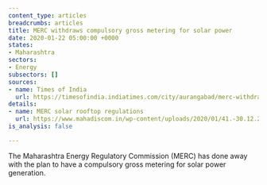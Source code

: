 ```yaml
---
content_type: articles
breadcrumbs: articles
title: MERC withdraws compulsory gross metering for solar power
date: 2020-01-22 05:00:00 +0000
states:
- Maharashtra
sectors:
- Energy
subsectors: []
sources:
- name: Times of India
  url: https://timesofindia.indiatimes.com/city/aurangabad/merc-withdraws-compulsory-gross-metering-for-solar-power/articleshowprint/73257641.cms
details:
- name: MERC solar rooftop regulations
  url: https://www.mahadiscom.in/wp-content/uploads/2020/01/41.-30.12.2019-Grid-Interactive-RRE-Regulations2019-English.pdf
is_analysis: false

---
```

The Maharashtra Energy Regulatory Commission (MERC) has done away with the plan to have a compulsory gross metering for solar power generation.